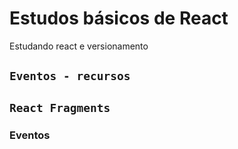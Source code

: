 # Estudos básicos de React

Estudando react e versionamento

## `Eventos - recursos`
## `React Fragments`

### Eventos




